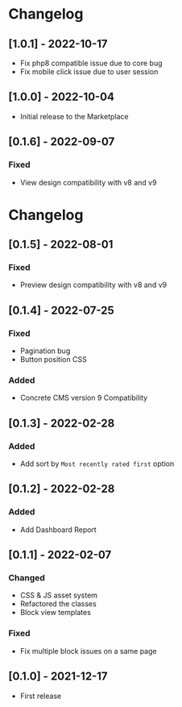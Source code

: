 # Changelog

## [1.0.1] - 2022-10-17

- Fix php8 compatible issue due to core bug
- Fix mobile click issue due to user session

## [1.0.0] - 2022-10-04

- Initial release to the Marketplace

## [0.1.6] - 2022-09-07
### Fixed
- View design compatibility with v8 and v9

# Changelog
## [0.1.5] - 2022-08-01
### Fixed
- Preview design compatibility with v8 and v9

## [0.1.4] - 2022-07-25
### Fixed
- Pagination bug
- Button position CSS
### Added
- Concrete CMS version 9 Compatibility

## [0.1.3] - 2022-02-28
### Added
- Add sort by `Most recently rated first` option

## [0.1.2] - 2022-02-28
### Added
- Add Dashboard Report

## [0.1.1] - 2022-02-07
### Changed
- CSS & JS asset system
- Refactored the classes
- Block view templates
### Fixed
- Fix multiple block issues on a same page

## [0.1.0] - 2021-12-17
- First release
